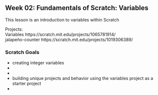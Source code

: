<h2>Week 02: Fundamentals of Scratch: Variables</h2>
<p>This lesson is an introduction to variables within Scratch<p/>
<p>Projects: <br>Variables https://scratch.mit.edu/projects/1065781914/<br>jalapeño-counter https://scratch.mit.edu/projects/1019306389/</p>
<h3>Scratch Goals</h3>
<ul><li>creating integer variables<li/><li><creating clones using UI<li/><li>building unique projects and behavior using the variables project as a starter project<li/><ul>

